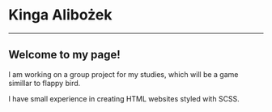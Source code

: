# Kinga Alibożek
----
## Welcome to my page!
I am working on a group project for my studies, which will be a game simillar to flappy bird.

I have small experience in creating HTML websites styled with SCSS.
